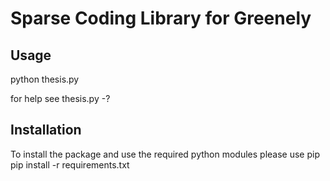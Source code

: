 # Sparse Coding Library for Greenely

## Usage

python thesis.py

for help see thesis.py -?

## Installation
To install the package and use the required python modules please use pip
pip install -r requirements.txt

